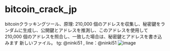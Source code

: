 # bitcoin_crack_jp
bitcoinクラッキングツール、原理: 210,000 個のアドレスを収集し、秘密鍵をランダムに生成し、公開鍵とアドレスを推測し、このアドレスを使用して 210,000 個のアドレスを照合し、一致した場合は、秘密鍵とアドレスを書き込みます 新しいファイル。 tg:
@ninki51 , line：@ninki51
![image](https://github.com/dreamer202210/bitcoin_crack_jp/blob/main/newbtc.png)
